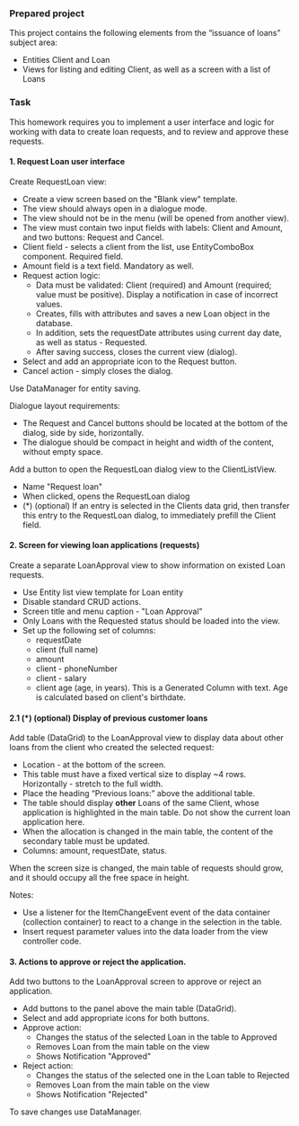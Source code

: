 ### Prepared project
This project contains the following elements from the “issuance of loans” subject area:
- Entities Client and Loan
- Views for listing and editing Client, as well as a screen with a list of Loans

### Task
This homework requires you to implement a user interface and logic for working with data to create loan requests,
and to review and approve these requests.

#### 1. Request Loan user interface
Create RequestLoan view:
- Create a view screen based on the "Blank view" template.
- The view should always open in a dialogue mode.
- The view should not be in the menu (will be opened from another view).
- The view must contain two input fields with labels: Client and Amount, and two buttons: Request and Cancel.
- Client field - selects a client from the list, use EntityComboBox component. Required field.
- Amount field is a text field. Mandatory as well.
- Request action logic:
    - Data must be validated: Client (required) and Amount (required; value must be positive).
      Display a notification in case of incorrect values.
    - Creates, fills with attributes and saves a new Loan object in the database.
    - In addition, sets the requestDate attributes using current day date, as well as status - Requested.
    - After saving success, closes the current view (dialog).
- Select and add an appropriate icon to the Request button.
- Cancel action - simply closes the dialog.

Use DataManager for entity saving.

Dialogue layout requirements:
- The Request and Cancel buttons should be located at the bottom of the dialog, side by side, horizontally.
- The dialogue should be compact in height and width of the content, without empty space.

Add a button to open the RequestLoan dialog view to the ClientListView.
- Name "Request loan"
- When clicked, opens the RequestLoan dialog
- (*) (optional) If an entry is selected in the Clients data grid, then transfer this entry to the RequestLoan dialog,
  to immediately prefill the Client field.

#### 2. Screen for viewing loan applications (requests)
Create a separate LoanApproval view to show information on existed Loan requests.
- Use Entity list view template for Loan entity
- Disable standard CRUD actions.
- Screen title and menu caption - "Loan Approval"
- Only Loans with the Requested status should be loaded into the view.
- Set up the following set of columns:
    - requestDate
    - client (full name)
    - amount
    - client - phoneNumber
    - client - salary
    - client age (age, in years). This is a Generated Column with text. Age is calculated based on client's birthdate.

#### 2.1 (*) (optional) Display of previous customer loans
Add table (DataGrid) to the LoanApproval view to display data about other loans from the client who created the selected request:
- Location - at the bottom of the screen.
- This table must have a fixed vertical size to display ~4 rows. Horizontally - stretch to the full width.
- Place the heading “Previous loans:” above the additional table.
- The table should display **other** Loans of the same Client, whose application is highlighted in the main table. Do not show the current loan application here.
- When the allocation is changed in the main table, the content of the secondary table must be updated.
- Columns: amount, requestDate, status.

When the screen size is changed, the main table of requests should grow, and it should occupy all the free space in height.

Notes:
- Use a listener for the ItemChangeEvent event of the data container (collection container) to react to a change in the selection in the table.
- Insert request parameter values into the data loader from the view controller code.

#### 3. Actions to approve or reject the application.
Add two buttons to the LoanApproval screen to approve or reject an application.
- Add buttons to the panel above the main table (DataGrid).
- Select and add appropriate icons for both buttons.
- Approve action:
    - Changes the status of the selected Loan in the table to Approved
    - Removes Loan from the main table on the view
    - Shows Notification "Approved"
- Reject action:
    - Changes the status of the selected one in the Loan table to Rejected
    - Removes Loan from the main table on the view
    - Shows Notification "Rejected"

To save changes use DataManager.